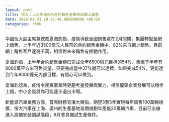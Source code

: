 ```yaml
---
layout: post
title: 恒大：上半年逾80%合約銷售金額來自網上銷售
date: 2020-08-31 19:26:48.000000000 +08:00
categories: rthk
---
```


中國恒大副主席兼總裁夏海鈞指，疫情導致全國銷售處在2月關閉，集團轉型至網上銷售，上半年近3500億元人民幣的合約銷售金額中，82%來自網上銷售。目前網上銷售客戶達幾千萬，相信對未來銷售有推動作用。

夏海鈞指，上半年合約銷售金額已完成全年6500億元目標的54%，集團下半年有9000萬平方米可售貨量，只要完成當中37%就可以達標，如果完成54%，更能達到今年8000億元內部目標，有信心可以做到。

夏海鈞認為，疫情令民眾置業時更趨考量發展商實力，相信龍頭企業發展可以穩步上揚，中小企發展商可能逐步退出市場。

新能源汽車業務方面，首席財務官潘大榮指，期望3至5年實現每年銷售100萬輛規模，恒大汽車在上海、廣州的生產基地首期規劃年產能20萬輛汽車，目前已全線進入設備安裝調試階段，9月會具備試生產條件。
